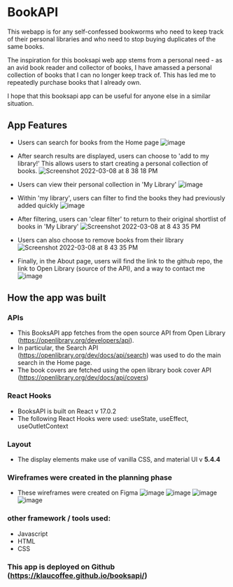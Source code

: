 # BookAPI

This webapp is for any self-confessed bookworms who need to keep track of their personal libraries and who need to stop buying duplicates of the same books.

The inspiration for this booksapi web app stems from a personal need - as an avid book reader and collector of books, I have amassed a personal collection of books that I can no longer keep track of. This has led me to repeatedly purchase books that I already own.

I hope that this booksapi app can be useful for anyone else in a similar situation.

## App Features

- Users can search for books from the Home page
![image](https://user-images.githubusercontent.com/31529132/157239407-925c7c22-458b-4439-8d6f-2e5e0d489e22.png)

- After search results are displayed, users can choose to 'add to my library!' This allows users to start creating a personal collection of books.
![Screenshot 2022-03-08 at 8 38 18 PM](https://user-images.githubusercontent.com/31529132/157239914-c5d02c03-b3b4-4c38-b4e3-53eba746fc90.png)

- Users can view their personal collection in 'My Library'
![image](https://user-images.githubusercontent.com/31529132/157240200-001765d0-1cd9-4465-acab-cf885ad08cf9.png)

- Within 'my library', users can filter to find the books they had previously added quickly
![image](https://user-images.githubusercontent.com/31529132/157240378-65634ffd-2445-4505-b480-876e61eaa1dd.png)

- After filtering, users can 'clear filter' to return to their original shortlist of books in 'My Library'
![Screenshot 2022-03-08 at 8 43 35 PM](https://user-images.githubusercontent.com/31529132/157240531-e43ad87b-dcbe-4f37-bba8-87acdfb9ddee.png)

- Users can also choose to remove books from their library
![Screenshot 2022-03-08 at 8 43 35 PM](https://user-images.githubusercontent.com/31529132/157240751-81f153eb-d7a5-4504-90ff-b623c51b6bc6.png)

- Finally, in the About page, users will find the link to the github repo, the link to Open Library (source of the API), and a way to contact me
![image](https://user-images.githubusercontent.com/31529132/157241181-b7b08a32-39d1-4ac4-8852-2f3400989ca1.png)


## How the app was built

### APIs
- This BooksAPI app fetches from the open source API from Open Library (https://openlibrary.org/developers/api). 
- In particular, the Search API (https://openlibrary.org/dev/docs/api/search) was used to do the main search in the Home page.
- The book covers are fetched using the open library book cover API (https://openlibrary.org/dev/docs/api/covers)

### React Hooks
- BooksAPI is built on React v 17.0.2
- The following React Hooks were used: useState, useEffect, useOutletContext

### Layout
- The display elements make use of vanilla CSS, and material UI v **5.4.4**

### Wireframes were created in the planning phase
- These wireframes were created on Figma
![image](https://user-images.githubusercontent.com/31529132/157243000-7a83942c-69d6-4cf9-beda-49225ca2b011.png)
![image](https://user-images.githubusercontent.com/31529132/157243035-0abf3a8f-2164-42e0-981e-13d40859916a.png)
![image](https://user-images.githubusercontent.com/31529132/157243074-dfe1a267-9520-4fdb-9952-ae8c3e92f6ad.png)
![image](https://user-images.githubusercontent.com/31529132/157243119-38dc9f56-9ee3-4c3a-994d-e4325102a1f9.png)



### other framework / tools used:
- Javascript
- HTML
- CSS

### This app is deployed on Github (https://klaucoffee.github.io/booksapi/)




